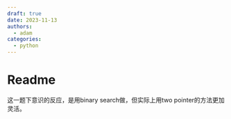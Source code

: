 ```yaml
---
draft: true
date: 2023-11-13
authors:
  - adam
categories:
  - python
---
```


# Readme

这一题下意识的反应，是用binary search做，但实际上用two pointer的方法更加灵活。